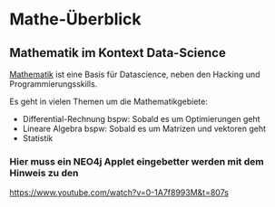 <h1>Mathe-Überblick</h1>

## Mathematik im Kontext Data-Science
[Mathematik](./../../Mathe/ÜberblickMathe.md) ist eine Basis für Datascience, neben den Hacking und Programmierungsskills.

Es geht in vielen Themen um die Mathematikgebiete:
- Differential-Rechnung 
bspw: Sobald es um Optimierungen geht
- Lineare Algebra 
bspw: Sobald es um Matrizen und vektoren geht
- Statistik


### Hier muss ein NEO4j Applet eingebetter werden mit dem Hinweis zu den 
https://www.youtube.com/watch?v=0-1A7f8993M&t=807s